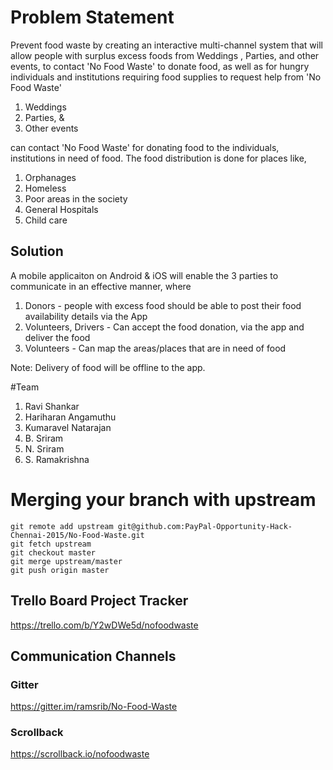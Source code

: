 # Problem Statement

Prevent food waste by creating an interactive multi-channel system that will allow people with surplus excess foods from Weddings , Parties, and other events, to contact 'No Food Waste' to donate food, as well as for hungry individuals and institutions requiring food supplies to request help from 'No Food Waste'

1. Weddings
2. Parties, &
3. Other events

can contact 'No Food Waste' for donating food to the individuals, institutions in need of food. The food distribution is done for places like,

1. Orphanages
2. Homeless
3. Poor areas in the society
4. General Hospitals
5. Child care

## Solution

A mobile applicaiton on Android & iOS will enable the 3 parties to communicate in an effective manner, where
 1. Donors - people with excess food should be able to post their food availability details via the App
 2. Volunteers, Drivers - Can accept the food donation, via the app and deliver the food
 3. Volunteers - Can map the areas/places that are in need of food

Note: Delivery of food will be offline to the app.

#Team
1. Ravi Shankar
2. Hariharan Angamuthu
3. Kumaravel Natarajan
4. B. Sriram
5. N. Sriram
6. S. Ramakrishna

# Merging your branch with upstream
```
git remote add upstream git@github.com:PayPal-Opportunity-Hack-Chennai-2015/No-Food-Waste.git
git fetch upstream
git checkout master
git merge upstream/master
git push origin master
```
## Trello Board Project Tracker
https://trello.com/b/Y2wDWe5d/nofoodwaste

## Communication Channels
### Gitter
https://gitter.im/ramsrib/No-Food-Waste

### Scrollback
https://scrollback.io/nofoodwaste